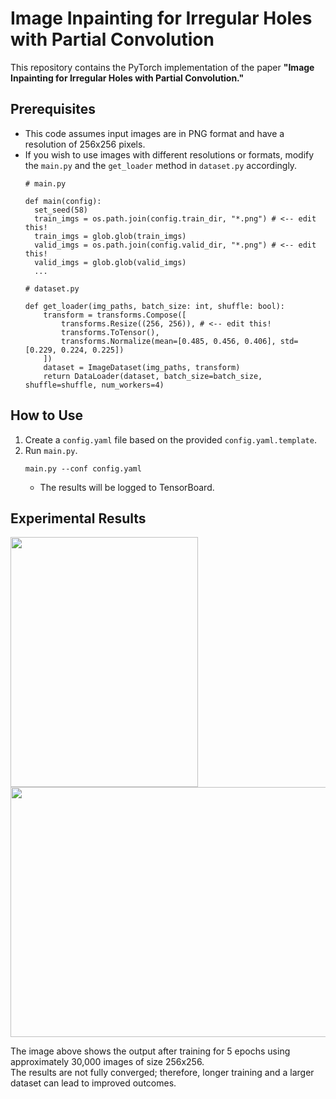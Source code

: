 # Image Inpainting for Irregular Holes with Partial Convolution

This repository contains the PyTorch implementation of the paper **"Image Inpainting for Irregular Holes with Partial Convolution."**

## Prerequisites
- This code assumes input images are in PNG format and have a resolution of 256x256 pixels.
- If you wish to use images with different resolutions or formats, modify the `main.py` and the `get_loader` method in `dataset.py` accordingly.
  ```
  # main.py
  
  def main(config):
    set_seed(58)
    train_imgs = os.path.join(config.train_dir, "*.png") # <-- edit this!
    train_imgs = glob.glob(train_imgs)
    valid_imgs = os.path.join(config.valid_dir, "*.png") # <-- edit this!
    valid_imgs = glob.glob(valid_imgs)
    ...
  ```
  ```
  # dataset.py
  
  def get_loader(img_paths, batch_size: int, shuffle: bool):
      transform = transforms.Compose([
          transforms.Resize((256, 256)), # <-- edit this!
          transforms.ToTensor(), 
          transforms.Normalize(mean=[0.485, 0.456, 0.406], std=[0.229, 0.224, 0.225])
      ])
      dataset = ImageDataset(img_paths, transform)
      return DataLoader(dataset, batch_size=batch_size, shuffle=shuffle, num_workers=4)
  ```

## How to Use
1. Create a `config.yaml` file based on the provided `config.yaml.template`.
2. Run `main.py`.
    ```
    main.py --conf config.yaml
    ```
   - The results will be logged to TensorBoard.

## Experimental Results
<img src="https://github.com/user-attachments/assets/2015ab0e-9c0b-4979-828f-38de8c71d79d" width="300" height="400"/>
<img src="https://github.com/user-attachments/assets/a9c87c29-349d-4a9b-b69e-e59c65240640" width="650" height="400"/>

The image above shows the output after training for 5 epochs using approximately 30,000 images of size 256x256.  
The results are not fully converged; therefore, longer training and a larger dataset can lead to improved outcomes.
